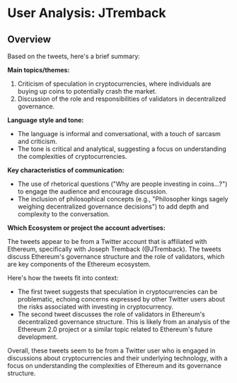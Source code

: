# User Analysis: JTremback

## Overview

Based on the tweets, here's a brief summary:

**Main topics/themes:**

1. Criticism of speculation in cryptocurrencies, where individuals are buying up coins to potentially crash the market.
2. Discussion of the role and responsibilities of validators in decentralized governance.

**Language style and tone:**

* The language is informal and conversational, with a touch of sarcasm and criticism.
* The tone is critical and analytical, suggesting a focus on understanding the complexities of cryptocurrencies.

**Key characteristics of communication:**

* The use of rhetorical questions ("Why are people investing in coins...?") to engage the audience and encourage discussion.
* The inclusion of philosophical concepts (e.g., "Philosopher kings sagely weighing decentralized governance decisions") to add depth and complexity to the conversation.

**Which Ecosystem or project the account advertises:**

The tweets appear to be from a Twitter account that is affiliated with Ethereum, specifically with Joseph Tremback (@JTremback). The tweets discuss Ethereum's governance structure and the role of validators, which are key components of the Ethereum ecosystem.

Here's how the tweets fit into context:

* The first tweet suggests that speculation in cryptocurrencies can be problematic, echoing concerns expressed by other Twitter users about the risks associated with investing in cryptocurrency.
* The second tweet discusses the role of validators in Ethereum's decentralized governance structure. This is likely from an analysis of the Ethereum 2.0 project or a similar topic related to Ethereum's future development.

Overall, these tweets seem to be from a Twitter user who is engaged in discussions about cryptocurrencies and their underlying technology, with a focus on understanding the complexities of Ethereum and its governance structure.